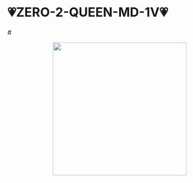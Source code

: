 # 💗ZERO-2-QUEEN-MD-1V💗




#</p>
<p align="center">
<img src="https://i.ibb.co/xJ2N2BF/IMG-20231221-160947.jpg" width="300" height="300"/>
</p>


